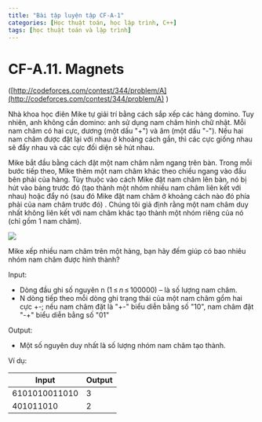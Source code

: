 ```yaml
---
title: "Bài tập luyện tập CF-A-1"
categories: [Học thuật toán, học lập trình, C++]
tags: [học thuật toán và lập trình]
---
```

# CF-A.11. Magnets

([http://codeforces.com/contest/344/problem/A](http://codeforces.com/contest/344/problem/A) )

Nhà khoa học điên Mike tự giải trí bằng cách sắp xếp các hàng domino. Tuy nhiên, anh không cần domino: anh sử dụng nam châm hình chữ nhật. Mỗi nam châm có hai cực, dương (một dấu &quot;+&quot;) và âm (một dấu &quot;-&quot;). Nếu hai nam châm được đặt lại với nhau ở khoảng cách gần, thì các cực giống nhau sẽ đẩy nhau và các cực đối diện sẽ hút nhau.

Mike bắt đầu bằng cách đặt một nam châm nằm ngang trên bàn. Trong mỗi bước tiếp theo, Mike thêm một nam châm khác theo chiều ngang vào đầu bên phải của hàng. Tùy thuộc vào cách Mike đặt nam châm lên bàn, nó bị hút vào bảng trước đó (tạo thành một nhóm nhiều nam châm liên kết với nhau) hoặc đẩy nó (sau đó Mike đặt nam châm ở khoảng cách nào đó phía phải của nam châm trước đó) . Chúng tôi giả định rằng một nam châm duy nhất không liên kết với nam châm khác tạo thành một nhóm riêng của nó (chỉ gồm 1 nam châm).

![](RackMultipart20200502-4-b5e5r2_html_5cce1653a667213e.png)

Mike xếp nhiều nam châm trên một hàng, bạn hãy đếm giúp có bao nhiêu nhóm nam châm được hình thành?

Input:

- Dòng đầu ghi số nguyên n (1 ≤ _n_ ≤ 100000) – là số lượng nam châm.
- N dòng tiếp theo mỗi dòng ghi trạng thái của một nam châm gồm hai cực +-; nếu nam châm đặt là &quot;+-&quot; biểu diễn bằng số &quot;10&quot;, nam châm đặt &quot;-+&quot; biểu diễn bằng số &quot;01&quot;

Output:

- Một số nguyên duy nhất là số lượng nhóm nam châm tạo thành.

Ví dụ:

| **Input** | **Output** |
| --- | --- |
| 6101010011010 | 3 |
| 401011010 | 2 |
